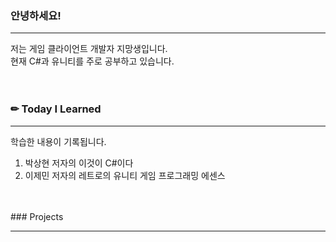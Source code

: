 ### 안녕하세요!
---
저는 게임 클라이언트 개발자 지망생입니다.  
현재 C#과 유니티를 주로 공부하고 있습니다.  
<br/>
<br/>
### ✏ Today I Learned

---
학습한 내용이 기록됩니다.
1. 박상현 저자의 이것이 C#이다
2. 이제민 저자의 레트로의 유니티 게임 프로그래밍 에센스  
<br/>
<br/>
### Projects  

---



